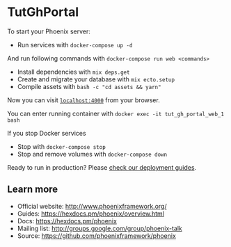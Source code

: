 # TutGhPortal

To start your Phoenix server:

  * Run services with `docker-compose up -d`

And run following commands with `docker-compose run web <commands>`

  * Install dependencies with `mix deps.get`
  * Create and migrate your database with `mix ecto.setup`
  * Compile assets with `bash -c "cd assets && yarn"`

Now you can visit [`localhost:4000`](http://localhost:4000) from your browser.

You can enter running container with `docker exec -it tut_gh_portal_web_1 bash`

If you stop Docker services
  * Stop with `docker-compose stop`
  * Stop and remove volumes with `docker-compose down`

Ready to run in production? Please [check our deployment guides](https://hexdocs.pm/phoenix/deployment.html).

## Learn more

  * Official website: http://www.phoenixframework.org/
  * Guides: https://hexdocs.pm/phoenix/overview.html
  * Docs: https://hexdocs.pm/phoenix
  * Mailing list: http://groups.google.com/group/phoenix-talk
  * Source: https://github.com/phoenixframework/phoenix
